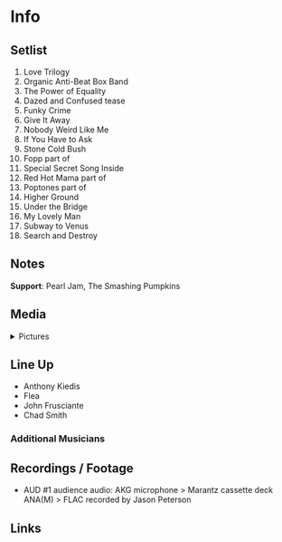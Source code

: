 # Info

## Setlist

1. Love Trilogy
2. Organic Anti-Beat Box Band
3. The Power of Equality
4. Dazed and Confused tease
5. Funky Crime
6. Give It Away
7. Nobody Weird Like Me
8. If You Have to Ask
9. Stone Cold Bush
10. Fopp part of
11. Special Secret Song Inside
12. Red Hot Mama part of
13. Poptones part of
14. Higher Ground
15. Under the Bridge
16. My Lovely Man
17. Subway to Venus
18. Search and Destroy

## Notes

**Support**: Pearl Jam, The Smashing Pumpkins

## Media 

<details>
  <summary>Pictures</summary>
  <!--<img alt="Setlist" title="Setlist" src="_.jpg" height="200" />
  <img alt="Flyer" title="Flyer" src="_.jpg" height="200" />
  <img alt="Clipper" title="Clipper" src="_.jpg" height="200" />
  <img alt="Ticket" title="Ticket" src="_.jpg" height="200" />
  -->
</details>

## Line Up

* Anthony Kiedis
* Flea
* John Frusciante
* Chad Smith

### Additional Musicians

## Recordings / Footage

* AUD #1 audience audio: AKG microphone > Marantz cassette deck ANA(M) > FLAC recorded by Jason Peterson

## Links
